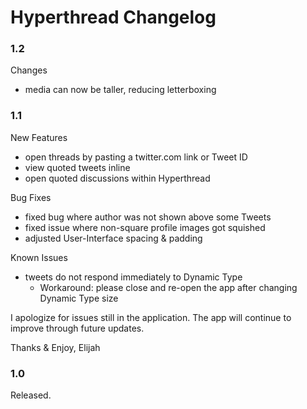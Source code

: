 #  Hyperthread Changelog
### 1.2
Changes
- media can now be taller, reducing letterboxing 

### 1.1
New Features
- open threads by pasting a twitter.com link or Tweet ID
- view quoted tweets inline
- open quoted discussions within Hyperthread

Bug Fixes
- fixed bug where author was not shown above some Tweets
- fixed issue where non-square profile images got squished
- adjusted User-Interface spacing & padding

Known Issues
- tweets do not respond immediately to Dynamic Type
    - Workaround: please close and re-open the app after changing Dynamic Type size

I apologize for issues still in the application.
The app will continue to improve through future updates.

Thanks & Enjoy,
Elijah

### 1.0
Released.
